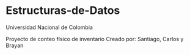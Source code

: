 # Estructuras-de-Datos
Universidad Nacional de Colombia

Proyecto de conteo físico de inventario
Creado por:
Santiago, Carlos y Brayan


